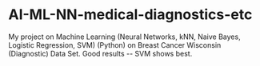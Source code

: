 # AI-ML-NN-medical-diagnostics-etc
My project on Machine Learning (Neural Networks, kNN, Naive Bayes, Logistic Regression, SVM) (Python) on Breast Cancer Wisconsin (Diagnostic) Data Set. Good results -- SVM shows best.
